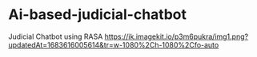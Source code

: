 # Ai-based-judicial-chatbot
Judicial Chatbot using RASA 
https://ik.imagekit.io/p3m6pukra/img1.png?updatedAt=1683616005614&tr=w-1080%2Ch-1080%2Cfo-auto
